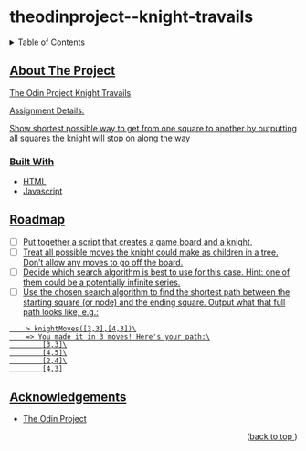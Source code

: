# theodinproject--knight-travails
<a name="readme-top"></a>
<details>
    <summary>Table of Contents</summary>
    <ol>
        <li>
            <a href="#about-the-project">About the Project</a>
            <ul>
                <li><a href="#built-width">Built With</li>
            </ul>
        </li>
        <li><a href="#roadmap">Roadmap</li>
        <li><a href="#acknowledgements">Acknowledgements</li>
    </ol>
</details>

## About The Project
The Odin Project Knight Travails

Assignment Details:

Show shortest possible way to get from one square to another by outputting all squares the knight will stop on along the way

### Built With
* HTML
* Javascript

## Roadmap
- [ ] Put together a script that creates a game board and a knight.
- [ ] Treat all possible moves the knight could make as children in a tree. Don’t allow any moves to go off the board.
- [ ] Decide which search algorithm is best to use for this case. Hint: one of them could be a potentially infinite series.
- [ ] Use the chosen search algorithm to find the shortest path between the starting square (or node) and the ending square. Output what that full path looks like, e.g.:
```
    > knightMoves([3,3],[4,3])\
    => You made it in 3 moves! Here's your path:\
        [3,3]\
        [4,5]\
        [2,4]\
        [4,3]
```

## Acknowledgements
* [The Odin Project](https://www.theodinproject.com/)
<p align="right">(<a href="#readme-top">back to top </a>)</p>